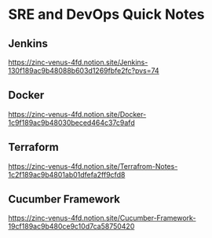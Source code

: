 # SRE and DevOps Quick Notes

## Jenkins
https://zinc-venus-4fd.notion.site/Jenkins-130f189ac9b48088b603d1269fbfe2fc?pvs=74

## Docker
https://zinc-venus-4fd.notion.site/Docker-1c9f189ac9b48030beced464c37c9afd

## Terraform
https://zinc-venus-4fd.notion.site/Terrafrom-Notes-1c2f189ac9b4801ab01dfefa2ff9cfd8

## Cucumber Framework
https://zinc-venus-4fd.notion.site/Cucumber-Framework-19cf189ac9b480ce9c10d7ca58750420
